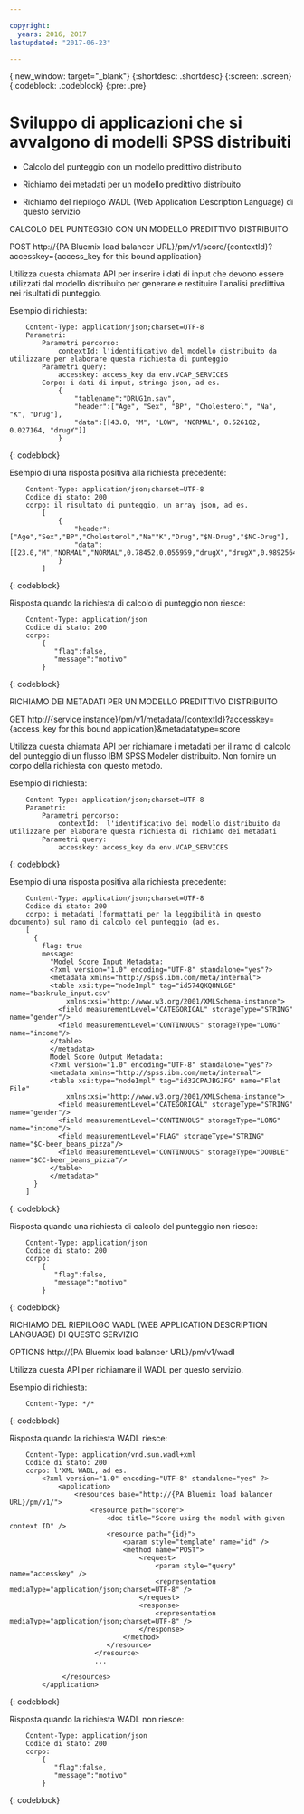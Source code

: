 ```yaml
---

copyright:
  years: 2016, 2017
lastupdated: "2017-06-23"

---
```


{:new_window: target="_blank"}
{:shortdesc: .shortdesc}
{:screen: .screen}
{:codeblock: .codeblock}
{:pre: .pre}

# Sviluppo di applicazioni che si avvalgono di modelli SPSS distribuiti


*  Calcolo del punteggio con un modello predittivo distribuito

*  Richiamo dei metadati per un modello predittivo distribuito

*  Richiamo del riepilogo WADL (Web Application Description Language) di questo servizio

CALCOLO DEL PUNTEGGIO CON UN MODELLO PREDITTIVO DISTRIBUITO

POST http://{PA Bluemix load balancer
URL}/pm/v1/score/{contextId}?accesskey={access_key for this bound
application}

Utilizza questa chiamata API per inserire i dati di input che devono essere utilizzati dal modello distribuito per generare e
                restituire l'analisi predittiva nei risultati di punteggio.

Esempio di
richiesta:

```
    Content-Type: application/json;charset=UTF-8
    Parametri:
        Parametri percorso:
            contextId: l'identificativo del modello distribuito da utilizzare per elaborare questa richiesta di punteggio
        Parametri query:
            accesskey: access_key da env.VCAP_SERVICES
        Corpo: i dati di input, stringa json, ad es.
            {
                "tablename":"DRUG1n.sav", 
                "header":["Age", "Sex", "BP", "Cholesterol", "Na", "K", "Drug"], 
                "data":[[43.0, "M", "LOW", "NORMAL", 0.526102, 0.027164, "drugY"]]
            }   
```
{: codeblock}

Esempio di una risposta positiva alla richiesta precedente:

```
    Content-Type: application/json;charset=UTF-8
    Codice di stato: 200
    corpo: il risultato di punteggio, un array json, ad es.
        [
            {
                "header":["Age","Sex","BP","Cholesterol","Na""K","Drug","$N-Drug","$NC-Drug"], 
                "data":[[23.0,"M","NORMAL","NORMAL",0.78452,0.055959,"drugX","drugX",0.9892564426956728]]
            }
        ]
```
{: codeblock}

Risposta quando la richiesta di calcolo di punteggio non riesce:

```
    Content-Type: application/json
    Codice di stato: 200
    corpo:
        {
           "flag":false,
           "message":"motivo"
        }
```
{: codeblock}

RICHIAMO DEI METADATI PER UN MODELLO PREDITTIVO DISTRIBUITO

GET http://{service
instance}/pm/v1/metadata/{contextId}?accesskey={access_key for
this bound application}&metadatatype=score

Utilizza questa chiamata API per richiamare i metadati per il ramo di calcolo del punteggio
        di un flusso IBM SPSS Modeler distribuito. Non fornire un corpo della richiesta con questo metodo.

Esempio di
richiesta:

```
    Content-Type: application/json;charset=UTF-8
    Parametri:
        Parametri percorso:
            contextId:  l'identificativo del modello distribuito da utilizzare per elaborare questa richiesta di richiamo dei metadati
        Parametri query:
            accesskey: access_key da env.VCAP_SERVICES
```
{: codeblock}

Esempio di una risposta positiva alla richiesta precedente:

```
    Content-Type: application/json;charset=UTF-8
    Codice di stato: 200
    corpo: i metadati (formattati per la leggibilità in questo documento) sul ramo di calcolo del punteggio (ad es.
    [
      {
        flag: true
        message: 
          "Model Score Input Metadata: 
          <?xml version="1.0" encoding="UTF-8" standalone="yes"?>
          <metadata xmlns="http://spss.ibm.com/meta/internal">
          <table xsi:type="nodeImpl" tag="id574QKQ8NL6E" name="baskrule_input.csv" 
              xmlns:xsi="http://www.w3.org/2001/XMLSchema-instance">
            <field measurementLevel="CATEGORICAL" storageType="STRING" name="gender"/>
            <field measurementLevel="CONTINUOUS" storageType="LONG" name="income"/>
          </table>
          </metadata> 
          Model Score Output Metadata:
          <?xml version="1.0" encoding="UTF-8" standalone="yes"?>
          <metadata xmlns="http://spss.ibm.com/meta/internal">
          <table xsi:type="nodeImpl" tag="id32CPAJBGJFG" name="Flat File" 
              xmlns:xsi="http://www.w3.org/2001/XMLSchema-instance">
            <field measurementLevel="CATEGORICAL" storageType="STRING" name="gender"/>
            <field measurementLevel="CONTINUOUS" storageType="LONG" name="income"/>
            <field measurementLevel="FLAG" storageType="STRING" name="$C-beer_beans_pizza"/>
            <field measurementLevel="CONTINUOUS" storageType="DOUBLE" name="$CC-beer_beans_pizza"/>
          </table>
          </metadata>"
      }
    ]
```
{: codeblock}

Risposta quando una richiesta di calcolo del punteggio non riesce:

```
    Content-Type: application/json
    Codice di stato: 200
    corpo:
        {
           "flag":false,
           "message":"motivo"
        }
```
{: codeblock}

RICHIAMO DEL RIEPILOGO WADL (WEB APPLICATION DESCRIPTION LANGUAGE) DI QUESTO
SERVIZIO

OPTIONS http://{PA Bluemix load balancer URL}/pm/v1/wadl

Utilizza questa API per richiamare il WADL per questo servizio.

Esempio di
richiesta:

```
    Content-Type: */*
```
{: codeblock}

Risposta quando la richiesta WADL riesce:

```
    Content-Type: application/vnd.sun.wadl+xml
    Codice di stato: 200
    corpo: l'XML WADL, ad es.
        <?xml version="1.0" encoding="UTF-8" standalone="yes" ?>
            <application>
                <resources base="http://{PA Bluemix load balancer URL}/pm/v1/">
                    <resource path="score">
                        <doc title="Score using the model with given context ID" />
                        <resource path="{id}">
                            <param style="template" name="id" />
                            <method name="POST">
                                <request>
                                    <param style="query" name="accesskey" />
                                    <representation mediaType="application/json;charset=UTF-8" />
                                </request>
                                <response>
                                    <representation mediaType="application/json;charset=UTF-8" />
                                </response>
                            </method>
                        </resource>
                     </resource>
                     ...

             </resources>
        </application>
```
{: codeblock}

Risposta quando la richiesta WADL non riesce:

```
    Content-Type: application/json
    Codice di stato: 200
    corpo:
        {
           "flag":false,
           "message":"motivo"
        } 
```
{: codeblock}
